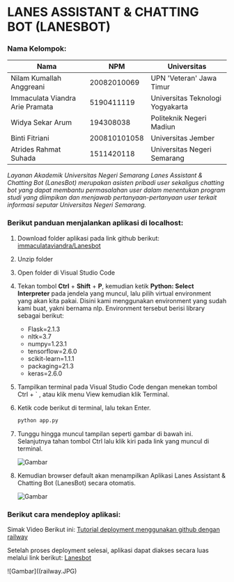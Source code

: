 # LANES ASSISTANT & CHATTING BOT (LANESBOT)

### **Nama Kelompok:**
| Nama  | NPM | Universitas   |
| ----- | --- | ------------  |
| Nilam Kumallah Anggreani   | 20082010069  | UPN 'Veteran' Jawa Timur   |
| Immaculata Viandra Arie Pramata | 5190411119  | Universitas Teknologi Yogyakarta   |
| Widya Sekar Arum | 194308038  | Politeknik Negeri Madiun   |
| Binti Fitriani | 200810101058  | Universitas Jember   |
| Atrides Rahmat Suhada | 1511420118  | Universitas Negeri Semarang   |

*Layanan Akademik Universitas Negeri Semarang Lanes Assistant & Chatting Bot (LanesBot) merupakan asisten pribadi user sekaligus chatting bot yang dapat membantu permasalahan user dalam menentukan program studi yang diimpikan dan menjawab pertanyaan-pertanyaan user terkait informasi seputar Universitas Negeri Semarang.*

### **Berikut panduan menjalankan aplikasi di localhost:**

1. Download folder aplikasi pada link github berikut: [immaculataviandra/Lanesbot](https://github.com/immaculataviandra/Lanesbot) 
2. Unzip folder
3. Open folder di Visual Studio Code
4. Tekan tombol **Ctrl** + **Shift** + **P**, kemudian ketik **Python: Select Interpreter** pada jendela yang muncul, lalu pilih virtual environment yang akan kita pakai. Disini kami menggunakan environment yang sudah kami buat, yakni bernama nlp. Environment tersebut berisi library sebagai berikut:
    - Flask=2.1.3
    - nltk=3.7
    - numpy=1.23.1
    - tensorflow=2.6.0
    - scikit-learn=1.1.1
    - packaging=21.3
    - keras=2.6.0
5. Tampilkan terminal pada Visual Studio Code dengan menekan tombol Ctrl + ` , atau klik menu View kemudian klik Terminal.
6. Ketik code berikut di terminal, lalu tekan Enter.
    ```markdown
    python app.py
    ```
7. Tunggu hingga muncul tampilan seperti gambar di bawah ini. Selanjutnya tahan tombol Ctrl lalu klik kiri pada link yang muncul di terminal.

    ![Gambar](apppy.JPG)
8. Kemudian  browser default akan menampilkan Aplikasi Lanes Assistant & Chatting Bot (LanesBot) secara otomatis.

    ![Gambar](localhost.JPG)


### **Berikut cara mendeploy aplikasi:**
Simak Video Berikut ini:
[Tutorial deployment menggunakan github dengan railway](https://youtu.be/JQIKobOcQ9k)

Setelah proses deployment selesai, aplikasi dapat diakses secara luas melalui link berikut: [Lanesbot](https://web-production-a26a.up.railway.app/)

![Gambar]((railway.JPG)
